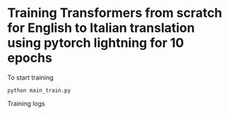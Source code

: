 
# Training Transformers from scratch for English to Italian translation using pytorch lightning for 10 epochs

To start training 

```
python main_train.py
```
Training logs

